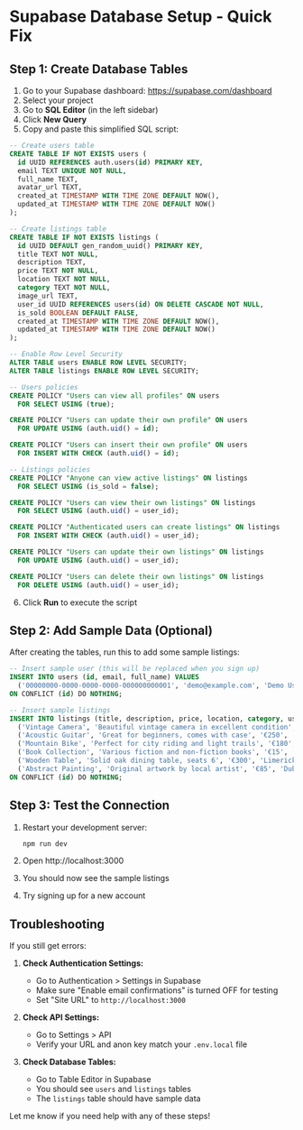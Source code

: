 # Supabase Database Setup - Quick Fix

## Step 1: Create Database Tables

1. Go to your Supabase dashboard: https://supabase.com/dashboard
2. Select your project
3. Go to **SQL Editor** (in the left sidebar)
4. Click **New Query**
5. Copy and paste this simplified SQL script:

```sql
-- Create users table
CREATE TABLE IF NOT EXISTS users (
  id UUID REFERENCES auth.users(id) PRIMARY KEY,
  email TEXT UNIQUE NOT NULL,
  full_name TEXT,
  avatar_url TEXT,
  created_at TIMESTAMP WITH TIME ZONE DEFAULT NOW(),
  updated_at TIMESTAMP WITH TIME ZONE DEFAULT NOW()
);

-- Create listings table
CREATE TABLE IF NOT EXISTS listings (
  id UUID DEFAULT gen_random_uuid() PRIMARY KEY,
  title TEXT NOT NULL,
  description TEXT,
  price TEXT NOT NULL,
  location TEXT NOT NULL,
  category TEXT NOT NULL,
  image_url TEXT,
  user_id UUID REFERENCES users(id) ON DELETE CASCADE NOT NULL,
  is_sold BOOLEAN DEFAULT FALSE,
  created_at TIMESTAMP WITH TIME ZONE DEFAULT NOW(),
  updated_at TIMESTAMP WITH TIME ZONE DEFAULT NOW()
);

-- Enable Row Level Security
ALTER TABLE users ENABLE ROW LEVEL SECURITY;
ALTER TABLE listings ENABLE ROW LEVEL SECURITY;

-- Users policies
CREATE POLICY "Users can view all profiles" ON users
  FOR SELECT USING (true);

CREATE POLICY "Users can update their own profile" ON users
  FOR UPDATE USING (auth.uid() = id);

CREATE POLICY "Users can insert their own profile" ON users
  FOR INSERT WITH CHECK (auth.uid() = id);

-- Listings policies
CREATE POLICY "Anyone can view active listings" ON listings
  FOR SELECT USING (is_sold = false);

CREATE POLICY "Users can view their own listings" ON listings
  FOR SELECT USING (auth.uid() = user_id);

CREATE POLICY "Authenticated users can create listings" ON listings
  FOR INSERT WITH CHECK (auth.uid() = user_id);

CREATE POLICY "Users can update their own listings" ON listings
  FOR UPDATE USING (auth.uid() = user_id);

CREATE POLICY "Users can delete their own listings" ON listings
  FOR DELETE USING (auth.uid() = user_id);
```

6. Click **Run** to execute the script

## Step 2: Add Sample Data (Optional)

After creating the tables, run this to add some sample listings:

```sql
-- Insert sample user (this will be replaced when you sign up)
INSERT INTO users (id, email, full_name) VALUES 
  ('00000000-0000-0000-0000-000000000001', 'demo@example.com', 'Demo User')
ON CONFLICT (id) DO NOTHING;

-- Insert sample listings
INSERT INTO listings (title, description, price, location, category, user_id) VALUES 
  ('Vintage Camera', 'Beautiful vintage camera in excellent condition', '€120', 'Dublin', 'Electronics', '00000000-0000-0000-0000-000000000001'),
  ('Acoustic Guitar', 'Great for beginners, comes with case', '€250', 'Cork', 'Music', '00000000-0000-0000-0000-000000000001'),
  ('Mountain Bike', 'Perfect for city riding and light trails', '€180', 'Galway', 'Sports', '00000000-0000-0000-0000-000000000001'),
  ('Book Collection', 'Various fiction and non-fiction books', '€15', 'Dublin', 'Books', '00000000-0000-0000-0000-000000000001'),
  ('Wooden Table', 'Solid oak dining table, seats 6', '€300', 'Limerick', 'Home', '00000000-0000-0000-0000-000000000001'),
  ('Abstract Painting', 'Original artwork by local artist', '€85', 'Dublin', 'Art', '00000000-0000-0000-0000-000000000001')
ON CONFLICT (id) DO NOTHING;
```

## Step 3: Test the Connection

1. Restart your development server:
   ```bash
   npm run dev
   ```

2. Open http://localhost:3000
3. You should now see the sample listings
4. Try signing up for a new account

## Troubleshooting

If you still get errors:

1. **Check Authentication Settings:**
   - Go to Authentication > Settings in Supabase
   - Make sure "Enable email confirmations" is turned OFF for testing
   - Set "Site URL" to `http://localhost:3000`

2. **Check API Settings:**
   - Go to Settings > API
   - Verify your URL and anon key match your `.env.local` file

3. **Check Database Tables:**
   - Go to Table Editor in Supabase
   - You should see `users` and `listings` tables
   - The `listings` table should have sample data

Let me know if you need help with any of these steps!


